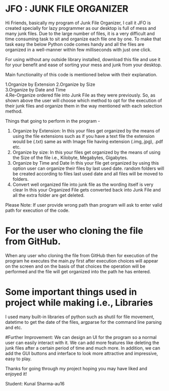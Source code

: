 # JFO : JUNK FILE ORGANIZER

Hi Friends, basically my program of Junk File Organizer, I call it JFO is created specially
for lazy programmer as our desktop is full of mess and many junk files.
Due to the large number of files, it is a very difficult and time consuming task to sit and
organize each file one by one. To make that task easy the below Python code
comes handy and all the files are organized in a well-manner within
few milliseconds with just one click.

For using without any outside library installed, download this file and
use it for your benefit and ease of sorting your mess and junk from your desktop.

Main functionality of this code is mentioned below with their explanation.

1.Organize by Extension 
2.Organize by Size  
3.Organize by Date and Time  
4.Re-Organize ordered file into Junk File as they were previously.
So, as shown above the user will choose which method to opt for the execution of their
junk files and organize them in the way mentioned with each selection method.

Things that going to perform in the program -

1. Organize by Extension:
  In this your files get organized by the means of using the file extensions 
such as if you have a text file the extension would be (.txt) same as with Image file having extension (.img,.jpg), .pdf etc.
2. Organize by size:
In this your files get organized by the means of using the Size of the file i.e., Kilobyte,
Megabytes, Gigabytes.
3. Organize by Time and Date
 In this your file get organized by using this option user can organize their files by last used date.
 random folders will be created according to files last used date and all files will be moved to folders.
4. Convert well organized file into junk file as the wording itself is very clear 
 In this your Organized File gets converted back into Junk File and all the extra folder are get deleted.

Please Note:
If user provide wrong path than program will ask to enter valid path for execution of the code.

# For the user who cloning the file from GitHub.
When any user who cloning the file from GitHub then for execution 
of the program he executes the main.py first after execution choices will
appear on the screen and on the basis of that choices the operation will 
be performed and the file will get organized into the path he has entered.

# Some important things used in project while making i.e., Libraries
I used many built-in libraries of python such as shutil for file movement, datetime to
get the date of the files, argparse for the command line parsing and
etc.

#Further Improvement: 
We can design an UI for the program so a normal user can easily
interact with it. We can add more features like deleting the junk files
after a certain period of time and much more.
In addition, we can add the GUI buttons and interface to look more attractive and impressive,
easy to play.


Thanks for going through my project hoping you may have liked and enjoyed it! 

Student: Kunal Sharma-au16
